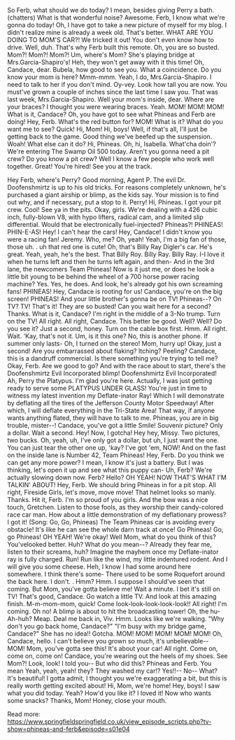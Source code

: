 So Ferb, what should we do today? I mean, besides giving Perry a bath.
(chatters) What is that wonderful noise? Awesome.
Ferb, I know what we're gonna do today! 
Oh, I have got to take a new picture of myself for my blog.
I didn't realize mine is already a week old.
That's better.
WHAT ARE YOU DOING TO MOM'S CAR?! We tricked it out! You don't even know how to drive.
Well, duh.
That's why Ferb built this remote.
Oh, you are so busted.
Mom?! Mom?! Mom?! Um, where's Mom? She's playing bridge at Mrs.Garcia-Shapiro's! 
Heh, they won't get away with it this time! 
Oh, Candace, dear.
Bubela, how good to see you.
What a coincidence.
Do you know your mom is here? Mmm-mmm.
Yeah, I do, Mrs.Garcia-Shapiro.
I need to talk to her if you don't mind.
Oy-vey.
Look how tall you are now.
You must've grown a couple of inches since the last time I saw you.
That was last week, Mrs.Garcia-Shapiro.
Well your mom's inside, dear.
Where are your braces? I thought you were wearing braces.
Yeah.
MOM! MOM! MOM! What is it, Candace? Oh, you have got to see what Phineas and Ferb are doing! Hey, Ferb.
What's the red button for? MOM! 
What is it? What do you want me to see? Quick! Hi, Mom! Hi, boys! 
Well, if that's all, I'll just be getting back to the game.
Good thing we've beefed up the suspension.
Woah! What else can it do? Hi, Phineas.
Oh, hi, Isabella.
What'cha doin'? We're entering The Swamp Oil 500 today.
Aren't you gonna need a pit crew? Do you know a pit crew? Well I know a few people who work well together.
Great! You're hired! See you at the track.


Hey Ferb, where's Perry? Good morning, Agent P.
The evil Dr.
Doofenshmirtz is up to his old tricks.
For reasons completely unknown, he's purchased a giant airship or blimp, as the kids say.
Your mission is to find out why, and if necessary, put a stop to it.
Perry! Hi, Phineas.
I got your pit crew.
Cool! See ya in the pits.
Okay, girls.
We're dealing with a 426 cubic inch, fully-blown V8, with hypo lifters, radical cam, and a limited slip differential.
Would that be electronically fuel-injected? Phineas?! PHINEAS! PHIN-E-AS! Hey! I can't hear the cars! Hey, Candace! I didn't know you were a racing fan! Jeremy.
Who, me? Oh, yeah! Yeah, I'm a big fan of those, those uh.
.
uh that red one is cute! Oh, that's Billy Ray Digler's car.
He's great.
Yeah, yeah, he's the best.
That Billy Roy.
Billy Ray.
Billy Ray.
I-I love it when he turns left and then he turns left again, and then- And in the 3rd lane, the newcomers Team Phineas! Now is it just me, or does he look a little bit young to be behind the wheel of a 700 horse power racing machine? Yes.
Yes, he does.
And look, he's already got his own screaming fans! PHINEAS! Hey, Candace is rooting for us! Candace, you're on the big screen! PHINEAS! And your little brother's gonna be on TV! Phineas--? On TV? TV! That's it! They are so busted! Can you wait here for a second? Thanks.
What is it, Candace? I'm right in the middle of a 3-No trump.
Turn on the TV! All right.
All right, Candace.
This better be good.
Well? Well? Do you see it? Just a second, honey.
Turn on the cable box first.
Hmm.
All right.
Wait.
'Kay, that's not it.
Um, is it this one? No, this is another phone.
If summer only lasts- Oh, I turned on the stereo! Mom, hurry up! Okay, just a second! Are you embarrassed about flaking? Itching? Peeling? Candace, this is a dandruff commercial.
Is there something you're trying to tell me? Okay, Ferb.
Are we good to go? And with the race about to start, there's the Doofenshmirtz Evil Incorporated blimp! Doofenshmirtz Evil Incorporated! Ah, Perry the Platypus.
I'm glad you're here.
Actually, I was just getting ready to serve some PLATYPUS UNDER GLASS! You're just in time to witness my latest invention my Deflate-inator Ray! Which I will demonstrate by deflating all the tires of the Jefferson County Motor Speedway! After which, I will deflate everything in the Tri-State Area! That way, if anyone wants anything flated, they will have to talk to me.
Phineas, you are in big trouble, mister--! Candace, you've got a little Smile! Souvenir picture? Only a dollar.
Wait a second.
Hey! Now, I gotcha! Hey hey, Missy.
Two pictures, two bucks.
Oh, yeah, uh, I've only got a dollar, but uh, I just want the one.
You can just tear the other one up, 'kay? I've got 'em, NOW! And on the fast on the inside lane is Number 42, Team Phineas! Hey, Ferb.
Do you think we can get any more power? I mean, I know it's just a battery.
But I was thinking, let's open it up and see what this puppy can- Uh, Ferb? We're actually slowing down now.
Ferb? Hello? OH YEAH! NOW THAT'S WHAT I'M TALKIN' ABOUT! Hey, Ferb.
We should bring Phineas in for a pit stop.
All right, Fireside Girls, let's move, move move! That helmet looks so manly.
Thanks.
Hit it, Ferb.
I'm so proud of you girls.
And the bow was a nice touch, Gretchen.
Listen to those fools, as they worship their candy-colored race car man.
How about a little demonstration of my deflationary prowess? I got it! (Song: Go, Go, Phineas) The Team Phineas car is avoiding every obstacle! It's like he can see the whole darn track at once! Go Phineas! Go, go Phineas! OH YEAH! We're okay! Well Mom, what do you think of this? You'velooked better.
Huh? What do you mean--? Already they fear me, listen to their screams, huh? Imagine the mayhem once my Deflate-inator ray is fully charged.
Run! Run like the wind, my little indentured rodent.
And I will give you some cheese.
Heh, I know I had some around here somewhere.
I think there's some- There used to be some Roquefort around the back here.
I don't.
.
Hmm? Hmm.
I suppose I should've seen that coming.
But Mom, you've gotta believe me! Wait a minute.
I bet it's still on TV! That's good, Candace.
Go watch a little TV.
And look at this amazing finish.
M-m-mom-mom, quick! Come look-look-look-look-look!! All right! I'm coming.
Oh no! A blimp is about to hit the broadcasting tower! Oh, the hu- Ah-huh? Meap.
Deal me back in, Viv.
Hmm.
Looks like we're walking.
"Why don't you go back home, Candace?" "I'm busy with my bridge game, Candace?" She has no idea!! Gotcha.
MOM! MOM! MOM! MOM! MOM! Oh, Candace, hello.
I can't believe you grown so much, it's unbelievable-- MOM! Mom, you've gotta see this! It's about your car! All right.
Come on, come on, come on! Candace, you're wearing out the heels of my shoes.
See Mom?! Look, look! I told you-- But who did this? Phineas and Ferb.
You mean Yeah, yeah, yeah! they? They washed my car!? Yes!!-- No-- What? It's beautiful! I gotta admit, I thought you we're exaggerating a bit, but this is really worth getting excited about! Hi, Mom, we're home! Hey, boys! I saw what you did today.
Yeah? How'd you like it? I loved it! Now who wants some snacks? Thanks, Mom! Honey, close your mouth.


Read more: https://www.springfieldspringfield.co.uk/view_episode_scripts.php?tv-show=phineas-and-ferb&episode=s01e04